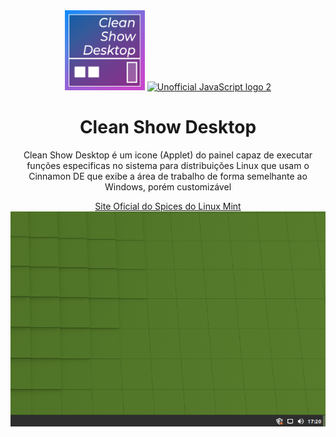 <div align="center">
  <img width="128" height="128" src="icon.png" alt="Logo do applet">
  <a title="Chris Williams, Public domain, via Wikimedia Commons" href="https://commons.wikimedia.org/wiki/File:Unofficial_JavaScript_logo_2.svg">
    <img width="128" alt="Unofficial JavaScript logo 2" src="https://upload.wikimedia.org/wikipedia/commons/thumb/9/99/Unofficial_JavaScript_logo_2.svg/128px-  Unofficial_JavaScript_logo_2.svg.png">
  </a>
  <h1>Clean Show Desktop</h1>
  <p>Clean Show Desktop é um icone (Applet) do painel capaz de executar funções especificas no sistema para distribuições Linux que usam o Cinnamon DE que exibe a área de trabalho de forma semelhante ao Windows, porém customizável</p>
  <a href="https://cinnamon-spices.linuxmint.com/applets/view/332">Site Oficial do Spices do Linux Mint</a>
  <img src="screenshot.png" alt="Captura de tela do ambiente grafico Cinnamon usando o applet no canto inferior direito">
</div>
